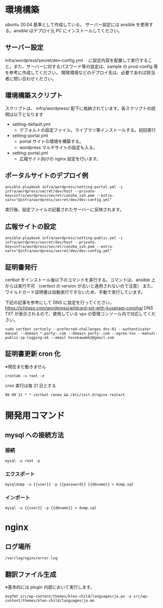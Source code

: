 # 環境構築

ubuntu 20.04 基準として作成している。
サーバー設定には ansible を使用する。ansible はデプロイ元 PC にインストールしてください。

## サーバー設定

infra/wordpress/secret/dev-config.yml 　に設定内容を配置して実行すること。また、サーバーに対するパスワード等の設定は、sample の prod-config 等を参考に作成してください。
開発環境などのデプロイ先は、必要であれば担当者に問い合わせください。

## 環境構築スクリプト

スクリプトは、
infra/wordpress/
配下に格納されています。各スクリプトの説明は以下となります

- setting-default.yml
  - デフォルトの設定ファイル。ライブラリ等インストールする。初回実行
- setting-portal.yml
  - portal サイトの環境を構築する。
  - wordpress マルチサイトの設定も入る。
- setting-portal.yml
  - 広報サイト向けの nginx 設定を行います。

## ポータルサイトのデプロイ例

```
ansible-playbook infra/wordpress/setting-portal.yml -i infra/wordpress/secret/dev/host --private-key=infra/wordpress/secret/conoha_ssh.pem --extra-vars="@infra/wordpress/secret/dev/dev-config.yml"
```

実行後、設定ファイルの記載されたサーバーに反映されます。

## 広報サイトの設定

```
ansible-playbook infra/wordpress/setting-public.yml -i infra/wordpress/secret/dev/host --private-key=infra/wordpress/secret/conoha_ssh.pem --extra-vars="@infra/wordpress/secret/dev/dev-config.yml"
```

## 証明書発行

certbot をインストール後以下のコマンドを実行する。コマンドは、ansible 上からは実行不可
（certbot の version が古いと適用されないので注意）
また、ワイルドカード証明書は自動実行できないため、手動で実行しています。

下記の記事を参考にして DNS に設定を行ってください。
https://ichitaso.com/wordpress/wildcard-ssl-with-kusanagi-conoha/
DNS TXT が表示されるので、使用している vps の管理コンソール内で対応してください。

```
sudo certbot certonly --preferred-challenges dns-01 --authenticator manual --domain *.party-.com --domain party-.com --agree-tos --manual-public-ip-logging-ok --email hosokawamk2@gmail.com
```

## 証明書更新 cron 化

※現在まだ動きません

```
crontab -u root -e
```

cron 実行は毎 21 日とする

```
00 00 21 * * certbot renew && /etc/init.d/nginx restart
```

# 開発用コマンド

## mysql への接続方法

### 接続

```
mysql -u root -p
```

### エクスポート

```
mysqldump -u {{user}} -p {{password}} {{dbname}} > dump.sql
```

### インポート

```
mysql -u {{user}} -p {{dbname}} < dump.sql
```

# nginx

## ログ場所

```
/var/log/nginx/error.log
```

## 翻訳ファイル生成

※基本的には plugin 内部において実行します。

```
msgfmt src/wp-content/themes/kleo-child/languages/ja.po -o src/wp-content/themes/kleo-child/languages/ja.mo
```
